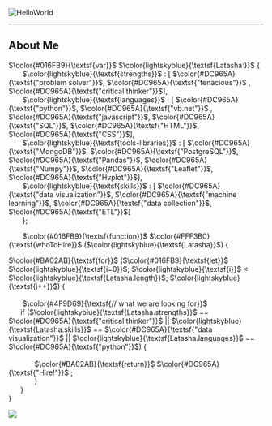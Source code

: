![HelloWorld](https://github.com/Latashajd40/Latashajd40/assets/97650423/7dd06ec2-657f-4d03-9d0f-ea0bdce2b42e) 

<hr>
<h2>About Me</h2>

$\color{#016FB9}{\textsf{var}}$ $\color{lightskyblue}{\textsf{Latasha:}}$ { <br>
&nbsp;&nbsp;&nbsp;&nbsp;&nbsp;&nbsp; $\color{lightskyblue}{\textsf{strengths}}$ : [ $\color{#DC965A}{\textsf{"problem solver"}}$, $\color{#DC965A}{\textsf{"tenacious"}}$ , $\color{#DC965A}{\textsf{"critical thinker"}}$],<br>
&nbsp;&nbsp;&nbsp;&nbsp;&nbsp;&nbsp; $\color{lightskyblue}{\textsf{languages}}$ : [ $\color{#DC965A}{\textsf{"python"}}$, $\color{#DC965A}{\textsf{"vb.net"}}$ , $\color{#DC965A}{\textsf{"javascript"}}$, $\color{#DC965A}{\textsf{"SQL"}}$, $\color{#DC965A}{\textsf{"HTML"}}$, $\color{#DC965A}{\textsf{"CSS"}}$],<br>
&nbsp;&nbsp;&nbsp;&nbsp;&nbsp;&nbsp; $\color{lightskyblue}{\textsf{tools-libraries}}$ : [ $\color{#DC965A}{\textsf{"MongoDB"}}$, $\color{#DC965A}{\textsf{"PostgreSQL"}}$, $\color{#DC965A}{\textsf{"Pandas"}}$, $\color{#DC965A}{\textsf{"Numpy"}}$, $\color{#DC965A}{\textsf{"Leaflet"}}$, $\color{#DC965A}{\textsf{"Hvplot"}}$],<br>
&nbsp;&nbsp;&nbsp;&nbsp;&nbsp;&nbsp; $\color{lightskyblue}{\textsf{skills}}$ : [ $\color{#DC965A}{\textsf{"data visualization"}}$, $\color{#DC965A}{\textsf{"machine learning"}}$, $\color{#DC965A}{\textsf{"data collection"}}$, $\color{#DC965A}{\textsf{"ETL"}}$]<br>
&nbsp;&nbsp;&nbsp;&nbsp;&nbsp;&nbsp; };

&nbsp;&nbsp;&nbsp;&nbsp;&nbsp;&nbsp; $\color{#016FB9}{\textsf{function}}$ $\color{#FFF3B0}{\textsf{whoToHire}}$ ($\color{lightskyblue}{\textsf{Latasha}}$) {<br>

$\color{#BA02AB}{\textsf{for}}$ ($\color{#016FB9}{\textsf{let}}$ $\color{lightskyblue}{\textsf{i=0}}$; $\color{lightskyblue}{\textsf{i}}$ < $\color{lightskyblue}{\textsf{Latasha.length}}$; $\color{lightskyblue}{\textsf{i++}}$) { <br><br>
&nbsp;&nbsp;&nbsp;&nbsp;&nbsp;&nbsp; $\color{#4F9D69}{\textsf{// what we are looking for}}$ <br>
&nbsp;&nbsp;&nbsp;&nbsp;&nbsp;&nbsp;if ($\color{lightskyblue}{\textsf{Latasha.strengths}}$ == $\color{#DC965A}{\textsf{"critical thinker"}}$ || $\color{lightskyblue}{\textsf{Latasha.skills}}$ == $\color{#DC965A}{\textsf{"data visualization"}}$ || $\color{lightskyblue}{\textsf{Latasha.languages}}$ == $\color{#DC965A}{\textsf{"python"}}$) { <br><br>
&nbsp;&nbsp;&nbsp;&nbsp;&nbsp;&nbsp;&nbsp;&nbsp;&nbsp;&nbsp;&nbsp;&nbsp; $\color{#BA02AB}{\textsf{return}}$ $\color{#DC965A}{\textsf{"Hire!"}}$ ; <br>
&nbsp;&nbsp;&nbsp;&nbsp;&nbsp;&nbsp;&nbsp;&nbsp;&nbsp;&nbsp;&nbsp;&nbsp; } <br>
&nbsp;&nbsp;&nbsp;&nbsp;&nbsp;&nbsp;} <br>
}

<div id="badges">
<a href="https://www.linkedin.com/in/latasha-jones-nc/"><img src="https://img.shields.io/badge/LinkedIn-blue?logo=linkedin&logoColor=white&style=for-the-badge"><a/>
</div>

